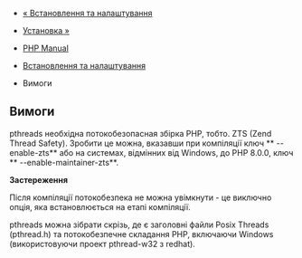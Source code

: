 - [« Встановлення та налаштування](pthreads.setup.md)
- [Установка »](pthreads.installation.md)

- [PHP Manual](index.md)
- [Встановлення та налаштування](pthreads.setup.md)
- Вимоги

## Вимоги

pthreads необхідна потокобезопасная збірка PHP, тобто. ZTS (Zend
Thread Safety). Зробити це можна, вказавши при компіляції ключ
** --enable-zts** або на системах, відмінних від Windows, до PHP 8.0.0,
ключ ** --enable-maintainer-zts**.

**Застереження**

Після компіляції потокобезпека не можна увімкнути - це виключно
опція, яка встановлюється на етапі компіляції.

pthreads можна зібрати скрізь, де є заголовні файли Posix
Threads (pthread.h) та потокобезпечне складання PHP, включаючи Windows
(використовуючи проект pthread-w32 з redhat).
